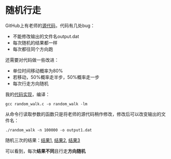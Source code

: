 # 随机行走

GitHub上有老师的[源代码](https://github.com/ghzuo/CppTeach/tree/master/src/demo/04/walk.c)，代码有几处bug：
* 不能修改输出的文件名output.dat
* 每次随机的结果都一样
* 每次都往同个方向跑

还需要对代码做一些改进：
* 单位时间移动概率为80%
* 若移动，50%概率走半步，50%概率走一步
* 每次行走方向随机

我的[代码实现](./random_walk.c)，编译：
```
gcc random_walk.c -o random_walk -lm
```
从命令行读取参数的函数只是将老师的源代码稍作修改，修改后可以改变输出的文件名：
```
./random_walk -n 100000 -o output1.dat
```
随机三次的结果：[结果1](./output1.dat), [结果2](./output2.dat), [结果3](./output3.dat)

可以看到，每次**结果不同**且行走**方向随机**
